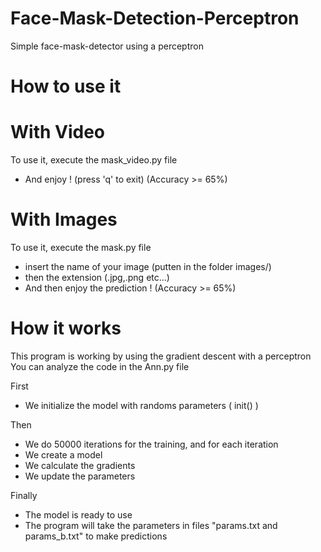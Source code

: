 # Face-Mask-Detection-Perceptron
Simple face-mask-detector using a perceptron

# How to use it
# With Video
To use it, execute the mask_video.py file
  - And enjoy ! (press 'q' to exit)
(Accuracy >= 65%)
# With Images
To use it, execute the mask.py file
  - insert the name of your image (putten in the folder images/) 
  - then the extension (.jpg,.png etc...)
  - And then enjoy the prediction ! 
(Accuracy >= 65%)

# How it works
This program is working by using the gradient descent with a perceptron
You can analyze the code in the Ann.py file

First 
  - We initialize the model with randoms parameters ( init() ) 
  
Then   
  - We do 50000 iterations for the training, and for each iteration 
  - We create a model
  - We calculate the gradients
  - We update the parameters 
  
Finally
  - The model is ready to use
  - The program will take the parameters in files "params.txt and params_b.txt" to make predictions

